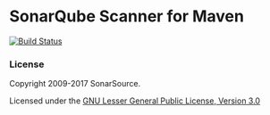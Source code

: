 # SonarQube Scanner for Maven


[![Build Status](https://travis-ci.org/SonarSource/sonar-scanner-maven.svg?branch=master)](https://travis-ci.org/SonarSource/sonar-scanner-maven)

### License

Copyright 2009-2017 SonarSource.

Licensed under the [GNU Lesser General Public License, Version 3.0](http://www.gnu.org/licenses/lgpl.txt)
